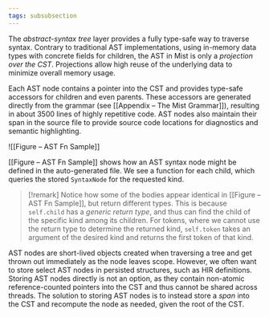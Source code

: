 ```yaml
---
tags: subsubsection
---
```


The _abstract-syntax tree_ layer provides a fully type-safe way to traverse syntax. Contrary to traditional AST implementations, using in-memory data types with concrete fields for children, the AST in Mist is only a _projection over the CST_. Projections allow high reuse of the underlying data to minimize overall memory usage.

Each AST node contains a pointer into the CST and provides type-safe accessors for children and even parents. These accessors are generated directly from the grammar (see [[Appendix – The Mist Grammar]]), resulting in about 3500 lines of highly repetitive code. AST nodes also maintain their span in the source file to provide source code locations for diagnostics and semantic highlighting.

![[Figure – AST Fn Sample]]

[[Figure – AST Fn Sample]] shows how an AST syntax node might be defined in the auto-generated file. We see a function for each child, which queries the stored `SyntaxNode` for the requested kind.

> [!remark]
> Notice how some of the bodies appear identical in [[Figure – AST Fn Sample]], but return different types. This is because `self.child` has a _generic return type_, and thus can find the child of the specific kind among its children. For tokens, where we cannot use the return type to determine the returned kind, `self.token` takes an argument of the desired kind and returns the first token of that kind.

AST nodes are short-lived objects created when traversing a tree and get thrown out immediately as the node leaves scope. However, we often want to store select AST nodes in persisted structures, such as HIR definitions. Storing AST nodes directly is not an option, as they contain non-atomic reference-counted pointers into the CST and thus cannot be shared across threads. The solution to storing AST nodes is to instead store a _span_ into the CST and recompute the node as needed, given the root of the CST.
